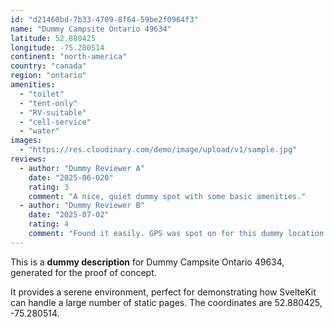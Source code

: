 ```yaml
---
id: "d21460bd-7b33-4709-8f64-59be2f0964f3"
name: "Dummy Campsite Ontario 49634"
latitude: 52.880425
longitude: -75.280514
continent: "north-america"
country: "canada"
region: "ontario"
amenities:
  - "toilet"
  - "tent-only"
  - "RV-suitable"
  - "cell-service"
  - "water"
images:
  - "https://res.cloudinary.com/demo/image/upload/v1/sample.jpg"
reviews:
  - author: "Dummy Reviewer A"
    date: "2025-06-020"
    rating: 3
    comment: "A nice, quiet dummy spot with some basic amenities."
  - author: "Dummy Reviewer B"
    date: "2025-07-02"
    rating: 4
    comment: "Found it easily. GPS was spot on for this dummy location."
---
```


This is a **dummy description** for Dummy Campsite Ontario 49634, generated for the proof of concept.

It provides a serene environment, perfect for demonstrating how SvelteKit can handle a large number of static pages. The coordinates are 52.880425, -75.280514.
